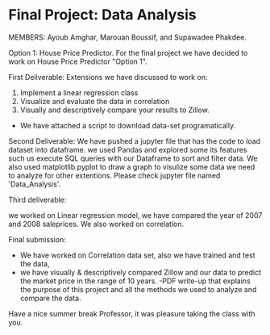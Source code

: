 # Final Project: Data Analysis 

MEMBERS: Ayoub Amghar, Marouan Boussif, and Supawadee Phakdee.


Option 1: House Price Predictor.
For the final project we have decided to work on House Price Predictor "Option 1".

First Deliverable: 
Extensions we have discussed to work on:
1. Implement a linear regression class  
2. Visualize and evaluate the data in correlation
3. Visually and descriptively compare your results to Zillow.
* We have attached a script to download data-set programatically.

Second Deliverable:
We have pushed a jupyter file that has the code to load dataset into dataframe. we used Pandas and explored some its features such us execute SQL queries with our Dataframe to sort and filter data. We also used matplotlib.pyplot to draw a graph to visulize some data we need to analyze for other extentions. Please check jupyter file named 'Data_Analysis'.

Third deliverable:

we worked on Linear regression model, we have compared the year of 2007 and 2008 saleprices. We also worked on correlation. 

Final submission:

- We have worked on Correlation data set, also we have trained and test the data, 
- we have visually & descriptively compared Zillow and our data to predict the market price in the range of 10 years.
-PDF write-up that explains the purpose of this project and all the methods we used to analyze and compare the data.


Have a nice summer break Professor, it was pleasure taking the class with you.



